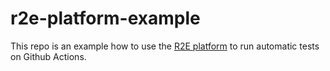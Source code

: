 # r2e-platform-example

This repo is an example how to use the
[R2E platform](https://github.com/adomurad/r2e-platform) to run automatic tests
on Github Actions.
